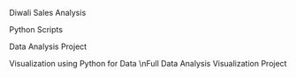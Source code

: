 Diwali Sales Analysis

Python Scripts

Data Analysis Project

Visualization using Python for Data \nFull Data Analysis Visualization Project
